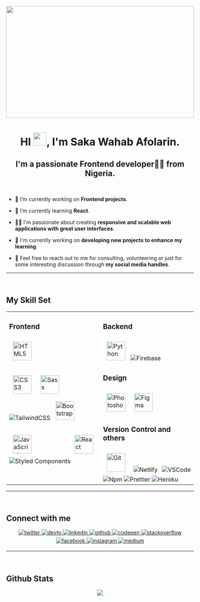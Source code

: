 <div align="center">
<img src="https://rishavanand.github.io/static/images/greetings.gif" align="center" style="width: 100%; height: 300px" />
</div>  
  
<h1 align="center" >HI <img src="https://cdn.jsdelivr.net/gh/Th3Wall/assets-cdn/PersonalGithubReadme/HandGreet.gif" width="35px" />, I'm Saka Wahab Afolarin.</h1>
<h2 align="center" >I'm a passionate Frontend developer👨‍💻 from Nigeria.</h2>

<br>

<p>

- 🔭 I’m currently working on **Frontend projects**.

- 🌱 I’m currently learning **React**.

- 👨‍💻 I'm passionate about creating **responsive and scalable web applications with great user interfaces**.

- 🚧 I'm currently working on **developing new projects to enhance my learning**.

- 💬 Feel free to reach out to me for consulting, volunteering or just for some interesting discussion through **my social media handles**.
</p>
  
----
<br/>  


## My Skill Set  
<table width="100%"><tr><td valign="top" width="50%">



### Frontend  
<div align="justify">  
<img style="margin: 10px" src="https://profilinator.rishav.dev/skills-assets/html5-original-wordmark.svg" alt="HTML5" height="50" /><br><br>
<img style="margin: 10px" src="https://profilinator.rishav.dev/skills-assets/css3-original-wordmark.svg" alt="CSS3" height="50" />  
<img style="margin: 10px" src="https://profilinator.rishav.dev/skills-assets/sass-original.svg" alt="Sass" height="50" /><br>
<img alt="TailwindCSS" src="https://img.shields.io/badge/-Tailwind%20CSS-0AB6D3?style=flat-square&logo=tailwind-css&logoColor=white" />
<img style="margin: 10px" src="https://profilinator.rishav.dev/skills-assets/bootstrap-plain.svg" alt="Bootstrap" height="50" /><br><br>
<img style="margin: 10px" src="https://profilinator.rishav.dev/skills-assets/javascript-original.svg" alt="JavaScript" height="50" />  
<img style="margin: 10px" src="https://profilinator.rishav.dev/skills-assets/react-original-wordmark.svg" alt="React" height="50" />
<img alt="Styled Components" src="https://img.shields.io/badge/-Styled_Components-db7092?style=flat-square&logo=styled-components&logoColor=white" />  
</div>

</td><td valign="top" width="50%">



### Backend  
<div align="justify">  
<img style="margin: 10px" src="https://profilinator.rishav.dev/skills-assets/python-original.svg" alt="Python" height="50" />
<img alt="Firebase" src="https://img.shields.io/badge/-Firebase-ffca28?style=flat-square&logo=firebase&logoColor=white" />
</div>

### Design  
<div align="justify">  
<img style="margin: 10px" src="https://profilinator.rishav.dev/skills-assets/photoshop-plain.svg" alt="Photoshop" height="50" />  
<img style="margin: 10px" src="https://profilinator.rishav.dev/skills-assets/figma-icon.svg" alt="Figma" height="50" />  
</div>

### Version Control and others
<div align="justify">
<img style="margin: 10px" src="https://profilinator.rishav.dev/skills-assets/git-scm-icon.svg" alt="Git" height="50" />
<img alt="Netlify" src="https://img.shields.io/badge/-Netlify-00C7B7?style=flat-square&logo=netlify&logoColor=white" />
<img alt="VSCode" src="https://img.shields.io/badge/-Visual_Studio_Code-0078D4?style=flat-square&logo=visual%20studio%20code&logoColor=white" />
<img alt="Npm" src="https://img.shields.io/badge/-NPM-CB3837?style=flat-square&logo=npm&logoColor=white" />
<img alt="Prettier" src="https://img.shields.io/badge/-Prettier-F7B93E?style=flat-square&logo=prettier&logoColor=white" />
<img alt="Heroku" src="https://img.shields.io/badge/heroku-%23430098.svg?style=for-the-badge&logo=heroku&logoColor=white" />
</div>

</tr></table>

----
<br/>  


## Connect with me  
<div align="center">
<a href="https://twitter.com/__folareen__" target="_blank">
<img src=https://img.shields.io/badge/twitter-%2300acee.svg?&style=for-the-badge&logo=twitter&logoColor=white alt=twitter style="margin-bottom: 5px;" />
</a>
<a href="https://dev.to/folareen" target="_blank">
<img src=https://img.shields.io/badge/dev.to-%2308090A.svg?&style=for-the-badge&logo=dev.to&logoColor=white alt=devto style="margin-bottom: 5px;" />
</a>
<a href="https://linkedin.com/in/folareen" target="_blank">
<img src=https://img.shields.io/badge/linkedin-%231E77B5.svg?&style=for-the-badge&logo=linkedin&logoColor=white alt=linkedin style="margin-bottom: 5px;" />
</a>
<a href="https://github.com/Folareen" target="_blank">
<img src=https://img.shields.io/badge/github-%2324292e.svg?&style=for-the-badge&logo=github&logoColor=white alt=github style="margin-bottom: 5px;" />
</a>
<a href="https://codepen.com/folareen" target="_blank">
<img src=https://img.shields.io/badge/codepen-%23131417.svg?&style=for-the-badge&logo=codepen&logoColor=white alt=codepen style="margin-bottom: 5px;" />
</a>
<a href="https://stackoverflow.com/users/12485080" target="_blank">
<img src=https://img.shields.io/badge/stackoverflow-%23F28032.svg?&style=for-the-badge&logo=stackoverflow&logoColor=white alt=stackoverflow style="margin-bottom: 5px;" />
</a>
<a href="https://www.facebook.com/Folareen" target="_blank">
<img src=https://img.shields.io/badge/facebook-%232E87FB.svg?&style=for-the-badge&logo=facebook&logoColor=white alt=facebook style="margin-bottom: 5px;" />
</a>
<a href="https://instagram.com/__folareen__" target="_blank">
<img src=https://img.shields.io/badge/instagram-%23000000.svg?&style=for-the-badge&logo=instagram&logoColor=white alt=instagram style="margin-bottom: 5px;" />
</a>
<a href="https://medium.com/@folareen" target="_blank">
<img src=https://img.shields.io/badge/medium-%23292929.svg?&style=for-the-badge&logo=medium&logoColor=white alt=medium style="margin-bottom: 5px;" />
</a>  
</div>  
  
----
<br/>  


## Github Stats  
<div align="center"><img src="https://github-readme-stats.vercel.app/api?username=Folareen&show_icons=true&count_private=true&hide_border=true" align="center" /></div>  